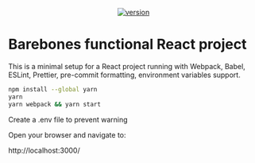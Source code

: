 <p align="center">
  <a href="https://www.npmjs.com/package/barebones-react-webpack-babel-eslint-prettier-husky-project">
    <img src="https://img.shields.io/badge/npm-v1.0.1-red" alt="version" />
  </a>
</p>

# Barebones functional React project

This is a minimal setup for a React project running with Webpack, Babel, ESLint, Prettier, pre-commit formatting, environment variables support.

   ```bash
   npm install --global yarn
   yarn
   yarn webpack && yarn start
   ```

Create a .env file to prevent warning

Open your browser and navigate to:

   http://localhost:3000/
